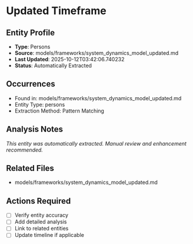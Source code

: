 # Updated Timeframe

## Entity Profile
- **Type**: Persons
- **Source**: models/frameworks/system_dynamics_model_updated.md
- **Last Updated**: 2025-10-12T03:42:06.740232
- **Status**: Automatically Extracted

## Occurrences
- Found in: models/frameworks/system_dynamics_model_updated.md
- Entity Type: persons
- Extraction Method: Pattern Matching

## Analysis Notes
*This entity was automatically extracted. Manual review and enhancement recommended.*

## Related Files
- models/frameworks/system_dynamics_model_updated.md

## Actions Required
- [ ] Verify entity accuracy
- [ ] Add detailed analysis
- [ ] Link to related entities
- [ ] Update timeline if applicable
